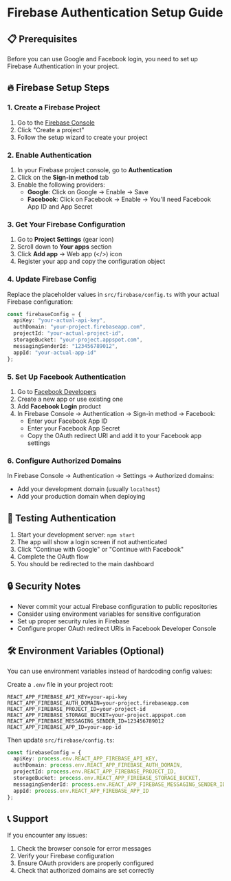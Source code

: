 # Firebase Authentication Setup Guide

## 📋 Prerequisites

Before you can use Google and Facebook login, you need to set up Firebase Authentication in your project.

## 🔥 Firebase Setup Steps

### 1. Create a Firebase Project

1. Go to the [Firebase Console](https://console.firebase.google.com/)
2. Click "Create a project"
3. Follow the setup wizard to create your project

### 2. Enable Authentication

1. In your Firebase project console, go to **Authentication**
2. Click on the **Sign-in method** tab
3. Enable the following providers:
   - **Google**: Click on Google → Enable → Save
   - **Facebook**: Click on Facebook → Enable → You'll need Facebook App ID and App Secret

### 3. Get Your Firebase Configuration

1. Go to **Project Settings** (gear icon)
2. Scroll down to **Your apps** section
3. Click **Add app** → Web app (</>) icon
4. Register your app and copy the configuration object

### 4. Update Firebase Config

Replace the placeholder values in `src/firebase/config.ts` with your actual Firebase configuration:

```typescript
const firebaseConfig = {
  apiKey: "your-actual-api-key",
  authDomain: "your-project.firebaseapp.com",
  projectId: "your-actual-project-id",
  storageBucket: "your-project.appspot.com",
  messagingSenderId: "123456789012",
  appId: "your-actual-app-id"
};
```

### 5. Set Up Facebook Authentication

1. Go to [Facebook Developers](https://developers.facebook.com/)
2. Create a new app or use existing one
3. Add **Facebook Login** product
4. In Firebase Console → Authentication → Sign-in method → Facebook:
   - Enter your Facebook App ID
   - Enter your Facebook App Secret
   - Copy the OAuth redirect URI and add it to your Facebook app settings

### 6. Configure Authorized Domains

In Firebase Console → Authentication → Settings → Authorized domains:
- Add your development domain (usually `localhost`)
- Add your production domain when deploying

## 🚀 Testing Authentication

1. Start your development server: `npm start`
2. The app will show a login screen if not authenticated
3. Click "Continue with Google" or "Continue with Facebook"
4. Complete the OAuth flow
5. You should be redirected to the main dashboard

## 🔒 Security Notes

- Never commit your actual Firebase configuration to public repositories
- Consider using environment variables for sensitive configuration
- Set up proper security rules in Firebase
- Configure proper OAuth redirect URIs in Facebook Developer Console

## 🛠️ Environment Variables (Optional)

You can use environment variables instead of hardcoding config values:

Create a `.env` file in your project root:

```env
REACT_APP_FIREBASE_API_KEY=your-api-key
REACT_APP_FIREBASE_AUTH_DOMAIN=your-project.firebaseapp.com
REACT_APP_FIREBASE_PROJECT_ID=your-project-id
REACT_APP_FIREBASE_STORAGE_BUCKET=your-project.appspot.com
REACT_APP_FIREBASE_MESSAGING_SENDER_ID=123456789012
REACT_APP_FIREBASE_APP_ID=your-app-id
```

Then update `src/firebase/config.ts`:

```typescript
const firebaseConfig = {
  apiKey: process.env.REACT_APP_FIREBASE_API_KEY,
  authDomain: process.env.REACT_APP_FIREBASE_AUTH_DOMAIN,
  projectId: process.env.REACT_APP_FIREBASE_PROJECT_ID,
  storageBucket: process.env.REACT_APP_FIREBASE_STORAGE_BUCKET,
  messagingSenderId: process.env.REACT_APP_FIREBASE_MESSAGING_SENDER_ID,
  appId: process.env.REACT_APP_FIREBASE_APP_ID
};
```

## 📞 Support

If you encounter any issues:
1. Check the browser console for error messages
2. Verify your Firebase configuration
3. Ensure OAuth providers are properly configured
4. Check that authorized domains are set correctly
